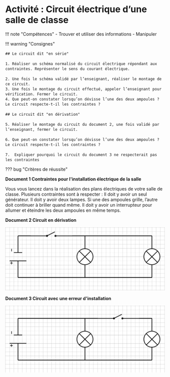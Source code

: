 # Activité : Circuit électrique d’une salle de classe


!!! note "Compétences"
    - Trouver et utiliser des informations
    - Manipuler

!!! warning "Consignes"

    ## Le circuit dit "en série"

    1. Réaliser un schéma normalisé du circuit électrique répondant aux contraintes. Représenter le sens du courant électrique.
   
    2. Une fois le schéma validé par l’enseignant, réaliser le montage de ce circuit.
    3. Une fois le montage du circuit effectué, appeler l’enseignant pour vérification. Fermer le circuit.
    4. Que peut-on constater lorsqu’on dévisse l’une des deux ampoules ? Le circuit respecte-t-il les contraintes ?	

    ## Le circuit dit "en dérivation"

    5. Réaliser le montage du circuit du document 2, une fois validé par l’enseignant, fermer le circuit.
    
    6. Que peut-on constater lorsqu’on dévisse l’une des deux ampoules ? Le circuit respecte-t-il les contraintes ?	

    7.  Expliquer pourquoi le circuit du document 3 ne respecterait pas les contraintes


??? bug "Critères de réussite"
    


**Document 1 Contraintes pour l'installation électrique de la salle**

Vous vous lancez dans la réalisation des plans électriques de votre salle de classe. Plusieurs contraintes sont à respecter : Il doit y avoir un seul générateur. Il doit y avoir deux lampes. Si une des ampoules grille, l’autre doit continuer à briller quand même. Il doit y avoir un interrupteur pour allumer et éteindre les deux ampoules en même temps.









**Document 2 Circuit en dérivation**

![](Pictures/circuitDerivationPiece.png)

**Document 3 Circuit avec une erreur d'installation**


![](Pictures/circuitDerivationIncomplet.png)






